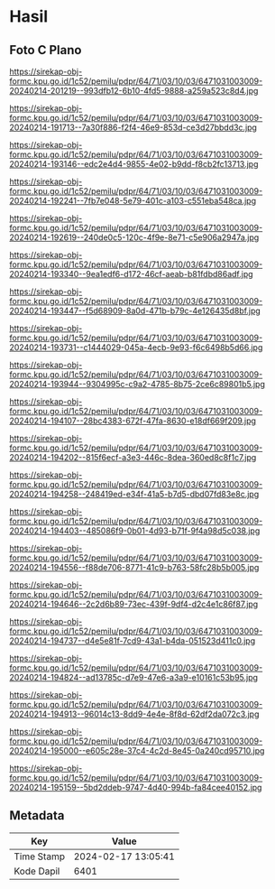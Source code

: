 # Hasil

## Foto C Plano

https://sirekap-obj-formc.kpu.go.id/1c52/pemilu/pdpr/64/71/03/10/03/6471031003009-20240214-201219--993dfb12-6b10-4fd5-9888-a259a523c8d4.jpg

https://sirekap-obj-formc.kpu.go.id/1c52/pemilu/pdpr/64/71/03/10/03/6471031003009-20240214-191713--7a30f886-f2f4-46e9-853d-ce3d27bbdd3c.jpg

https://sirekap-obj-formc.kpu.go.id/1c52/pemilu/pdpr/64/71/03/10/03/6471031003009-20240214-193146--edc2e4d4-9855-4e02-b9dd-f8cb2fc13713.jpg

https://sirekap-obj-formc.kpu.go.id/1c52/pemilu/pdpr/64/71/03/10/03/6471031003009-20240214-192241--7fb7e048-5e79-401c-a103-c551eba548ca.jpg

https://sirekap-obj-formc.kpu.go.id/1c52/pemilu/pdpr/64/71/03/10/03/6471031003009-20240214-192619--240de0c5-120c-4f9e-8e71-c5e906a2947a.jpg

https://sirekap-obj-formc.kpu.go.id/1c52/pemilu/pdpr/64/71/03/10/03/6471031003009-20240214-193340--9ea1edf6-d172-46cf-aeab-b81fdbd86adf.jpg

https://sirekap-obj-formc.kpu.go.id/1c52/pemilu/pdpr/64/71/03/10/03/6471031003009-20240214-193447--f5d68909-8a0d-471b-b79c-4e126435d8bf.jpg

https://sirekap-obj-formc.kpu.go.id/1c52/pemilu/pdpr/64/71/03/10/03/6471031003009-20240214-193731--c1444029-045a-4ecb-9e93-f6c6498b5d66.jpg

https://sirekap-obj-formc.kpu.go.id/1c52/pemilu/pdpr/64/71/03/10/03/6471031003009-20240214-193944--9304995c-c9a2-4785-8b75-2ce6c89801b5.jpg

https://sirekap-obj-formc.kpu.go.id/1c52/pemilu/pdpr/64/71/03/10/03/6471031003009-20240214-194107--28bc4383-672f-47fa-8630-e18df669f209.jpg

https://sirekap-obj-formc.kpu.go.id/1c52/pemilu/pdpr/64/71/03/10/03/6471031003009-20240214-194202--815f6ecf-a3e3-446c-8dea-360ed8c8f1c7.jpg

https://sirekap-obj-formc.kpu.go.id/1c52/pemilu/pdpr/64/71/03/10/03/6471031003009-20240214-194258--248419ed-e34f-41a5-b7d5-dbd07fd83e8c.jpg

https://sirekap-obj-formc.kpu.go.id/1c52/pemilu/pdpr/64/71/03/10/03/6471031003009-20240214-194403--485086f9-0b01-4d93-b71f-9f4a98d5c038.jpg

https://sirekap-obj-formc.kpu.go.id/1c52/pemilu/pdpr/64/71/03/10/03/6471031003009-20240214-194556--f88de706-8771-41c9-b763-58fc28b5b005.jpg

https://sirekap-obj-formc.kpu.go.id/1c52/pemilu/pdpr/64/71/03/10/03/6471031003009-20240214-194646--2c2d6b89-73ec-439f-9df4-d2c4e1c86f87.jpg

https://sirekap-obj-formc.kpu.go.id/1c52/pemilu/pdpr/64/71/03/10/03/6471031003009-20240214-194737--d4e5e81f-7cd9-43a1-b4da-051523d411c0.jpg

https://sirekap-obj-formc.kpu.go.id/1c52/pemilu/pdpr/64/71/03/10/03/6471031003009-20240214-194824--ad13785c-d7e9-47e6-a3a9-e10161c53b95.jpg

https://sirekap-obj-formc.kpu.go.id/1c52/pemilu/pdpr/64/71/03/10/03/6471031003009-20240214-194913--96014c13-8dd9-4e4e-8f8d-62df2da072c3.jpg

https://sirekap-obj-formc.kpu.go.id/1c52/pemilu/pdpr/64/71/03/10/03/6471031003009-20240214-195000--e605c28e-37c4-4c2d-8e45-0a240cd95710.jpg

https://sirekap-obj-formc.kpu.go.id/1c52/pemilu/pdpr/64/71/03/10/03/6471031003009-20240214-195159--5bd2ddeb-9747-4d40-994b-fa84cee40152.jpg


## Metadata

| Key        | Value               |
| ---------- | ------------------- |
| Time Stamp | 2024-02-17 13:05:41 |
| Kode Dapil | 6401                |



